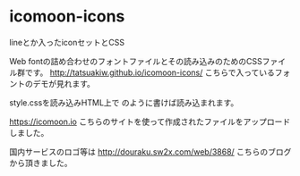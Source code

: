 # icomoon-icons
lineとか入ったiconセットとCSS


Web fontの詰め合わせのフォントファイルとその読み込みのためのCSSファイル群です。
http://tatsuakiw.github.io/icomoon-icons/
こちらで入っているフォントのデモが見れます。

style.cssを読み込みHTML上で
<span class="icon-line"></span>
のように書けば読み込まれます。

https://icomoon.io
こちらのサイトを使って作成されたファイルをアップロードしました。

国内サービスのロゴ等は
http://douraku.sw2x.com/web/3868/
こちらのブログから頂きました。
